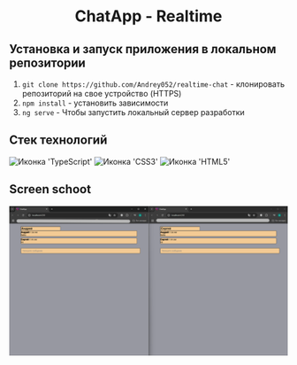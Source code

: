 <h1 align="center">ChatApp - Realtime</h1>

<a name="installation"><h2>Установка и запуск приложения в локальном репозитории</h2></a>
1. `git clone https://github.com/Andrey052/realtime-chat` - клонировать репозиторий на свое устройство (HTTPS)
2. `npm install` - установить зависимости
3. `ng serve` - Чтобы запустить локальный сервер разработки

<a name="technologies"><h2>Стек технологий</h2></a>
<span>
<img src="https://img.shields.io/badge/TypeScript-007ACC?style=for-the-badge&logo=typescript&logoColor=white" alt="Иконка 'TypeScript'">
<img src="https://img.shields.io/badge/CSS3-1572B6?style=for-the-badge&logo=css3&logoColor=white" alt="Иконка 'CSS3'">
<img src="https://img.shields.io/badge/HTML5-E34F26?style=for-the-badge&logo=html5&logoColor=white" alt="Иконка 'HTML5'">
</span>

## Screen schoot

![Screenshot](https://github.com/Andrey052/realtime-chat/blob/master/chat.png)
